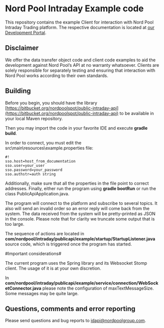 # Nord Pool Intraday Example code #

This repository contains the example Client for interaction with Nord Pool Intraday Trading platform. The respective documentation is located at [our Development Portal](https://developers.nordpoolgroup.com/v1.0/docs/id-introduction). 

## Disclaimer ##

We offer the data transfer object code and client code examples to aid the development against Nord Pool’s API at no warranty whatsoever. Clients are solely responsible for separately testing and ensuring that interaction with Nord Pool works according to their own standards.

## Building ##

Before you begin, you should have the library  [https://bitbucket.org/nordpoolspot/public-intraday-api](https://bitbucket.org/nordpoolspot/public-intraday-api) to be available in your local Maven repository. 

Then you may import the code in your favorite IDE and execute **gradle build**.

In order to connect, you must edit the src\main\resources\example.properties file:
```
#!
sso.host=host_from_documentation
sso.user=your_user
sso.password=your_password
sso.authstr=auth string  
```
Additionally, make sure that all the properties in the file point to correct addresses.
Finally, either run the program using **gradle bootRun** or run the class PublicApiApplication.java.

The program will connect to the platform and subscribe to several topics. It also will send an invalid order so an error reply will come back from the system. The data received from the system will be pretty-printed as JSON in the console. Please note that for clarity we truncate some output that is too large. 

The sequence of actions are located in **com/nordpool/intraday/publicapi/example/startup/StartupListener.java** source code, which is triggered once the program has started.

#Important considerations#

The current program uses the Spring library and its Websocket Stomp client. The usage of it is at your own discretion. 

In **com/nordpool/intraday/publicapi/example/service/connection/WebSocketConnector.java** please note  the configuration of maxTextMessageSize. Some messages may be quite large. 

## Questions, comments and error reporting ##

Please send questions and bug reports to [idapi@nordpoolgroup.com](mailto:idapi@nordpoolgroup.com).